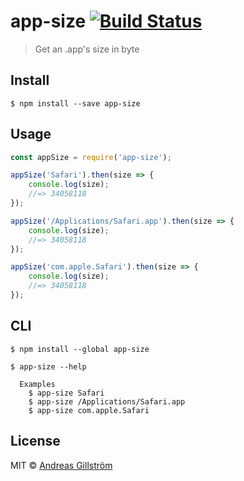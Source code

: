 # app-size [![Build Status](https://travis-ci.org/gillstrom/app-size.svg?branch=master)](https://travis-ci.org/gillstrom/app-size)

> Get an .app's size in byte


## Install

```
$ npm install --save app-size
```


## Usage

```js
const appSize = require('app-size');

appSize('Safari').then(size => {
	console.log(size);
	//=> 34058118
});

appSize('/Applications/Safari.app').then(size => {
	console.log(size);
	//=> 34058118
});

appSize('com.apple.Safari').then(size => {
	console.log(size);
	//=> 34058118
});
```


## CLI

```
$ npm install --global app-size
```

```
$ app-size --help

  Examples
    $ app-size Safari
    $ app-size /Applications/Safari.app
    $ app-size com.apple.Safari
```


## License

MIT © [Andreas Gillström](https://github.com/gillstrom)
